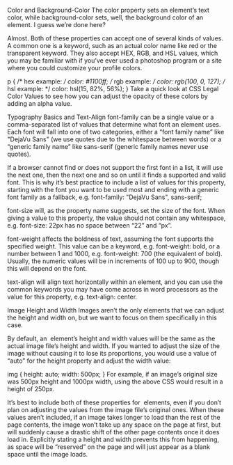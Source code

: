 Color and Background-Color
The color property sets an element’s text color, while background-color sets, well, the background color of an element. I guess we’re done here?

Almost. Both of these properties can accept one of several kinds of values. A common one is a keyword, such as an actual color name like red or the transparent keyword. They also accept HEX, RGB, and HSL values, which you may be familiar with if you’ve ever used a photoshop program or a site where you could customize your profile colors.

p {
  /* hex example: */
  color: #1100ff;
  /* rgb example: */
  color: rgb(100, 0, 127);
  /* hsl example: */
  color: hsl(15, 82%, 56%);
}
Take a quick look at CSS Legal Color Values to see how you can adjust the opacity of these colors by adding an alpha value.

Typography Basics and Text-Align
font-family can be a single value or a comma-separated list of values that determine what font an element uses. Each font will fall into one of two categories, either a “font family name” like "DejaVu Sans" (we use quotes due to the whitespace between words) or a “generic family name” like sans-serif (generic family names never use quotes).

If a browser cannot find or does not support the first font in a list, it will use the next one, then the next one and so on until it finds a supported and valid font. This is why it’s best practice to include a list of values for this property, starting with the font you want to be used most and ending with a generic font family as a fallback, e.g. font-family: "DejaVu Sans", sans-serif;

font-size will, as the property name suggests, set the size of the font. When giving a value to this property, the value should not contain any whitespace, e.g. font-size: 22px has no space between “22” and “px”.

font-weight affects the boldness of text, assuming the font supports the specified weight. This value can be a keyword, e.g. font-weight: bold, or a number between 1 and 1000, e.g. font-weight: 700 (the equivalent of bold). Usually, the numeric values will be in increments of 100 up to 900, though this will depend on the font.

text-align will align text horizontally within an element, and you can use the common keywords you may have come across in word processors as the value for this property, e.g. text-align: center.

Image Height and Width
Images aren’t the only elements that we can adjust the height and width on, but we want to focus on them specifically in this case.

By default, an <img> element’s height and width values will be the same as the actual image file’s height and width. If you wanted to adjust the size of the image without causing it to lose its proportions, you would use a value of “auto” for the height property and adjust the width value:

img {
  height: auto;
  width: 500px;
}
For example, if an image’s original size was 500px height and 1000px width, using the above CSS would result in a height of 250px.

It’s best to include both of these properties for <img> elements, even if you don’t plan on adjusting the values from the image file’s original ones. When these values aren’t included, if an image takes longer to load than the rest of the page contents, the image won’t take up any space on the page at first, but will suddenly cause a drastic shift of the other page contents once it does load in. Explicitly stating a height and width prevents this from happening, as space will be “reserved” on the page and will just appear as a blank space until the image loads.
